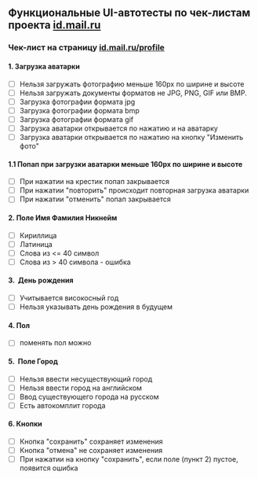 ## Функциональные UI-автотесты по чек-листам проекта [id.mail.ru](https://id.mail.ru)
### Чек-лист на страницу [id.mail.ru/profile](https://id.mail.ru/profile)
#### 1. Загрузка аватарки

- [ ] Нельзя загружать фотографию меньше 160px по ширине и высоте
- [ ] Нельзя загружать документы форматов не JPG, PNG, GIF или BMP.
- [ ] Загрузка фотографии формата jpg 
- [ ] Загрузка фотографии формата bmp 
- [ ] Загрузка фотографии формата gif 
- [ ] Загрузка аватарки открывается по нажатию и на аватарку
- [ ] Загрузка аватарки открывается по нажатию на кнопку "Изменить фото"

#### 1.1 Попап при загрузки аватарки меньше 160px по ширине и высоте

- [ ] При нажатии на крестик попап закрывается
- [ ] При нажатии "повторить" происходит повторная загрузка аватарки
- [ ] При нажатии "отменить" попап закрывается

#### 2. Поле Имя Фамилия Никнейм

- [ ] Кириллица
- [ ] Латиница
- [ ] Cлова из <= 40 символ
- [ ] Слова из > 40 символа - ошибка

#### 3.  День рождения

- [ ] Учитывается високосный год
- [ ] Нельзя указывать день рождения в будущем

#### 4. Пол

- [ ] поменять пол можно

#### 5.  Поле Город

- [ ] Нельзя ввести несуществующий город
- [ ] Нельзя ввести город на английском 
- [ ] Ввод существующего города на русском
- [ ] Есть автокомплит города

#### 6. Кнопки

- [ ] Кнопка "сохранить" сохраняет изменения
- [ ] Кнопка "отмена" не сохраняет изменения 
- [ ] При нажатии на кнопку "сохранить", если поле (пункт 2) пустое, появится ошибка
